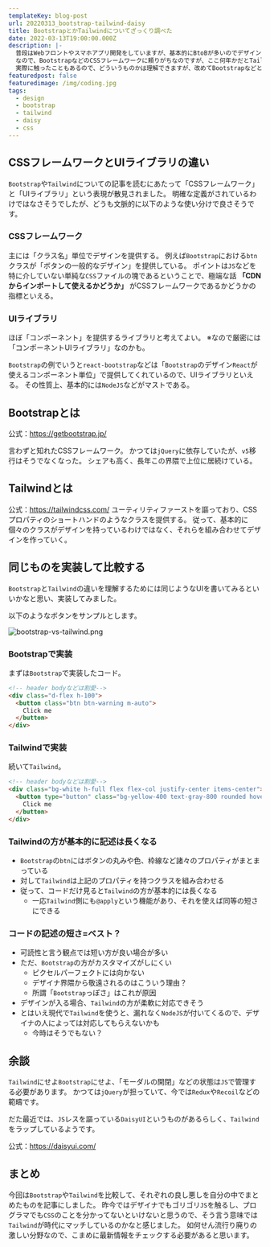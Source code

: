 ```yaml
---
templateKey: blog-post
url: 20220313_bootstrap-tailwind-daisy
title: BootstrapとかTailwindについてざっくり調べた
date: 2022-03-13T19:00:00.000Z
description: |-
  普段はWebフロントやスマホアプリ開発をしていますが、基本的にBtoBが多いのでデザインが入ることは稀です。
  なので、BootstrapなどのCSSフレームワークに頼りがちなのですが、ここ何年かだとTailwindの隆盛が目につきます。
  実際に触ったこともあるので、どういうものかは理解できますが、改めてBootstrapなどと比べて「ここが違う」といったことをまとめた機会がなかったので調べてみました。
featuredpost: false
featuredimage: /img/coding.jpg
tags:
  - design
  - bootstrap
  - tailwind
  - daisy
  - css
---
```


## CSSフレームワークとUIライブラリの違い
`Bootstrap`や`Tailwind`についての記事を読むにあたって「CSSフレームワーク」と「UIライブラリ」という表現が散見されました。
明確な定義がされているわけではなさそうでしたが、どうも文脈的に以下のような使い分けで良さそうです。

### CSSフレームワーク
主には「クラス名」単位でデザインを提供する。
例えば`Bootstrap`における`btn`クラスが「ボタンの一般的なデザイン」を提供している。
ポイントは`JS`などを特に介していない単純な`CSS`ファイルの塊であるということで、極端な話 **「CDNからインポートして使えるかどうか」** がCSSフレームワークであるかどうかの指標といえる。

### UIライブラリ
ほぼ「コンポーネント」を提供するライブラリと考えてよい。
※なので厳密には「コンポーネントUIライブラリ」なのかも。

`Bootstrap`の例でいうと`react-bootstrap`などは「`Bootstrap`のデザイン`React`が使えるコンポーネント単位」で提供してくれているので、UIライブラリといえる。
その性質上、基本的には`NodeJS`などがマストである。

## Bootstrapとは
公式：https://getbootstrap.jp/

言わずと知れたCSSフレームワーク。
かつては`jQuery`に依存していたが、`v5`移行はそうでなくなった。
シェアも高く、長年この界隈で上位に居続けている。

## Tailwindとは
公式：https://tailwindcss.com/
ユーティリティファーストを謳っており、CSSプロパティのショートハンドのようなクラスを提供する。
従って、基本的に個々のクラスがデザインを持っているわけではなく、それらを組み合わせてデザインを作っていく。

## 同じものを実装して比較する
`Bootstrap`と`Tailwind`の違いを理解するためには同じようなUIを書いてみるといいかなと思い、実装してみました。

以下のようなボタンをサンプルとします。

![bootstrap-vs-tailwind.png](/img/bootstrap-vs-tailwind.png "bootstrap-vs-tailwind.png")

### Bootstrapで実装
まずは`Bootstrap`で実装したコード。

```html
<!-- header bodyなどは割愛-->
<div class="d-flex h-100">
  <button class="btn btn-warning m-auto">
    Click me
  </button>
</div>
```

### Tailwindで実装
続いて`Tailwind`。

```html
<!-- header bodyなどは割愛-->
<div class="bg-white h-full flex flex-col justify-center items-center">
  <button type="button" class="bg-yellow-400 text-gray-800 rounded hover:bg-yellow-300 px-4 py-2 focus:outline-none">
    Click me
  </button>
</div>
```

### Tailwindの方が基本的に記述は長くなる
- `Bootstrap`の`btn`にはボタンの丸みや色、枠線など諸々のプロパティがまとまっている
- 対して`Tailwind`は上記のプロパティを持つクラスを組み合わせる
- 従って、コードだけ見ると`Tailwind`の方が基本的には長くなる
  - 一応`Tailwind`側にも`@apply`という機能があり、それを使えば同等の短さにできる

### コードの記述の短さ=ベスト？
- 可読性と言う観点では短い方が良い場合が多い
- ただ、`Bootstrap`の方がカスタマイズがしにくい
  - ピクセルパーフェクトには向かない
  - デザイナ界隈から敬遠されるのはこういう理由？
  - 所謂「`Bootstrap`っぽさ」はこれが原因
- デザインが入る場合、`Tailwind`の方が柔軟に対応できそう
- とはいえ現代で`Tailwind`を使うと、漏れなく`NodeJS`が付いてくるので、デザイナの人によっては対応してもらえないかも
  - 今時はそうでもない？

## 余談
`Tailwind`にせよ`Bootstrap`にせよ、「モーダルの開閉」などの状態は`JS`で管理する必要があります。
かつては`jQuery`が担っていて、今では`Redux`や`Recoil`などの範疇です。

だた最近では、`JS`レスを謳っている`DaisyUI`というものがあるらしく、`Tailwind`をラップしているようです。

公式：https://daisyui.com/

## まとめ
今回は`Bootstrap`や`Tailwind`を比較して、それぞれの良し悪しを自分の中でまとめたものを記事にしました。
昨今ではデザイナでもゴリゴリ`JS`を触るし、プログラマでも`CSS`のことを分かってないといけないと思うので、そう言う意味では`Tailwind`が時代にマッチしているのかなと感じました。
如何せん流行り廃りの激しい分野なので、こまめに最新情報をチェックする必要があると思います。